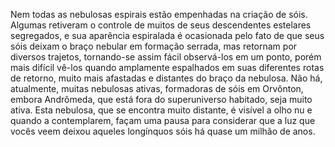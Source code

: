 ﻿Nem todas as nebulosas espirais estão empenhadas na criação de sóis. Algumas retiveram o controle de muitos de seus descendentes estelares segregados, e sua aparência espiralada é ocasionada pelo fato de que seus sóis deixam o braço  nebular em formação serrada, mas retornam por diversos trajetos, tornando-se assim fácil observá-los em um ponto, porém mais difícil vê-los quando amplamente espalhados  em suas diferentes rotas de retorno, muito mais afastadas e distantes do braço da nebulosa. Não há, atualmente, muitas nebulosas ativas, formadoras de sóis em Orvônton, embora Andrômeda, que está fora do superuniverso habitado, seja muito ativa. Esta nebulosa, que se encontra muito distante, é visível a olho nu e quando a contemplarem, façam uma pausa para considerar que a luz que vocês veem deixou aqueles longínquos sóis há quase um milhão de anos.